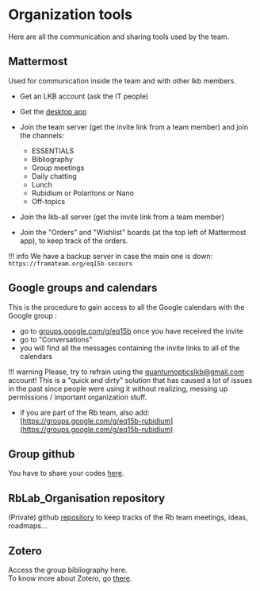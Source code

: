 # Organization tools
Here are all the communication and sharing tools used by the team.

## Mattermost
Used for communication inside the team and with other lkb members.

- Get an LKB account (ask the IT people)
- Get the [desktop app](https://mattermost.com/apps/)
- Join the team server (get the invite link from a team member) and join the channels:

    - ESSENTIALS
    - Bibliography
    - Group meetings
    - Daily chatting
    - Lunch
    - Rubidium or Polaritons or Nano
    - Off-topics

- Join the lkb-all server (get the invite link from a team member)

- Join the "Orders" and "Wishlist" boards (at the top left of Mattermost app), to keep track of the orders. 

!!! info
    We have a backup server in case the main one is down: `https://framateam.org/eq15b-secours`
    

## Google groups and calendars

This is the procedure to gain access to all the Google calendars with the Google group : 

- go to [groups.google.com/g/eq15b](https://groups.google.com/g/eq15b) once you have received the invite
- go to "Conversations"
- you will find all the messages containing the invite links to all of the calendars

!!! warning
    Please, try to refrain using the quantumopticslkb@gmail.com account! This is a "quick and dirty" solution that has caused a lot of issues in the past since people were using it without realizing, messing up permissions / important organization stuff.

- if you are part of the Rb team, also add: [https://groups.google.com/g/eq15b-rubidium](https://groups.google.com/g/eq15b-rubidium)

## Group github
You have to share your codes [here](https://github.com/Quantum-Optics-LKB).


## RbLab_Organisation repository

(Private) github [repository](https://github.com/Quantum-Optics-LKB/RbLab_Organisation) to keep tracks of the Rb team meetings, ideas, roadmaps...

## Zotero 
Access the group bibliography here. <br>
To know more about Zotero, go [there](/publications).



